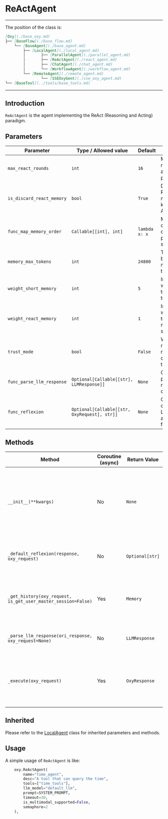 # ReActAgent
---
The position of the class is:


```markdown
[Oxy](./base_oxy.md)
├── [BaseFlow](./base_flow.md)
    └── [BaseAgent](./base_agent.md)
        ├── [LocalAgent](./local_agent.md)
        │       ├── [ParallelAgent](./parallel_agent.md)
        │       ├── [ReActAgent](./react_agent.md)
        │       ├── [ChatAgent](./chat_agent.md)
        │       └── [WorkflowAgent](./workflow_agent.md)
        └── [RemoteAgent](./remote_agent.md)
                └── [SSEOxyGent](./sse_oxy_agent.md)
└── [BaseTool](../tools/base_tools.md)
```

---

## Introduction

`ReActAgent` is the agent implementing the ReAct (Reasoning and Acting) paradigm.

## Parameters


| Parameter                 | Type / Allowed value                         | Default       | Description                                              |
| ------------------------- | -------------------------------------------- | ------------- | -------------------------------------------------------- |
| `max_react_rounds`        | `int`                                        | `16`          | Maximum reasoning–acting cycles per request              |
| `is_discard_react_memory` | `bool`                                       | `True`        | Drop detailed ReAct memory and keep only Q-A pairs       |
| `func_map_memory_order`   | `Callable[[int], int]`                       | `lambda x: x` | Maps the chronological order of a QA pair to a score     |
| `memory_max_tokens`       | `int`                                        | `24800`       | Token budget for memory trimming                         |
| `weight_short_memory`     | `int`                                        | `5`           | Importance weight given to short-term memory             |
| `weight_react_memory`     | `int`                                        | `1`           | Importance weight given to ReAct memory shards           |
| `trust_mode`              | `bool`                                       | `False`       | When `True`, return tool results directly to the user    |
| `func_parse_llm_response` | `Optional[Callable[[str], LLMResponse]]`     | `None`        | Custom parser for raw LLM output                         |
| `func_reflexion`          | `Optional[Callable[[str, OxyRequest], str]]` | `None`        | Callback that critiques an LLM answer and asks for fixes |

## Methods

| Method                                                        | Coroutine (async) | Return Value    | Purpose (concise)                                                                                                 |
| ------------------------------------------------------------- | ----------------- | --------------- | ----------------------------------------------------------------------------------------------------------------- |
| `__init__(**kwargs)`                                          | No                | `None`          | Initialise prompt, response parser, reflexion function and attach `retrieve_tools` if vector search is configured |
| `_default_reflexion(response, oxy_request)`                   | No                | `Optional[str]` | Basic quality check — returns feedback if the LLM reply is empty                                                  |
| `_get_history(oxy_request, is_get_user_master_session=False)` | Yes               | `Memory`        | Retrieve and intelligently prune conversation history (scored & token-limited)                                    |
| `_parse_llm_response(ori_response, oxy_request=None)`         | No                | `LLMResponse`   | Detects *tool call*, *answer*, or *format error* and structures the result                                        |
| `_execute(oxy_request)`                                       | Yes               | `OxyResponse`   | Implements the ReAct loop: think → call tools → observe → repeat until answer or max rounds                       |

## Inherited
 Please refer to the [LocalAgent](./local_agent.md) class for inherited parameters and methods.

## Usage

A simple usage of `ReActAgent` is like:

```python
    oxy.ReActAgent(
        name="time_agent",
        desc="A tool that can query the time",
        tools=["time_tools"],
        llm_model="default_llm",
        prompt=SYSTEM_PROMPT,
        timeout=30,
        is_multimodal_supported=False,
        semaphore=2
    ),
```